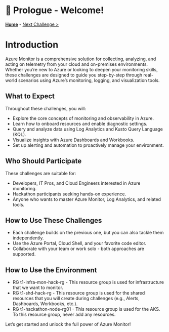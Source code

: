 <!-- Prolog for Azure Monitor Challenges -->

# 🚀 Prologue - Welcome!

**[Home](./Readme.md)** - [Next Challenge >](./Challenge-00.md)

# Introduction

Azure Monitor is a comprehensive solution for collecting, analyzing, and acting on telemetry from your cloud and on-premises environments. Whether you’re new to Azure or looking to deepen your monitoring skills, these challenges are designed to guide you step-by-step through real-world scenarios using Azure’s monitoring, logging, and visualization tools.

## What to Expect

Throughout these challenges, you will:
- Explore the core concepts of monitoring and observability in Azure.
- Learn how to onboard resources and enable diagnostic settings.
- Query and analyze data using Log Analytics and Kusto Query Language (KQL).
- Visualize insights with Azure Dashboards and Workbooks.
- Set up alerting and automation to proactively manage your environment.

## Who Should Participate

These challenges are suitable for:
- Developers, IT Pros, and Cloud Engineers interested in Azure monitoring.
- Hackathon participants seeking hands-on experience.
- Anyone who wants to master Azure Monitor, Log Analytics, and related tools.

## How to Use These Challenges

- Each challenge builds on the previous one, but you can also tackle them independently.
- Use the Azure Portal, Cloud Shell, and your favorite code editor.
- Collaborate with your team or work solo - both approaches are supported.

## How to Use the Environment

- RG t1-infra-mon-hack-rg - This resource group is used for infrastructure that we want to monitor.
- RG t1-shd-hack-rg - This resource group is used for the shared resources that you will create during challenges (e.g., Alerts, Dashboards, Workbooks, etc.).
- RG t1-hackathon-node-rg01 - This resource group is used for the AKS. To this resource group, never add any resources.

Let’s get started and unlock the full power of Azure Monitor!